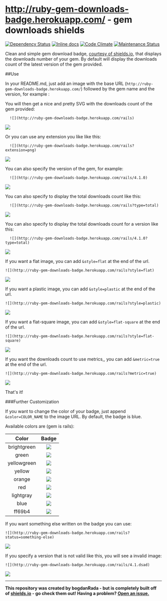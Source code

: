 http://ruby-gem-downloads-badge.herokuapp.com/ - gem downloads shields
======================================================================

[![Dependency Status](https://gemnasium.com/bogdanRada/ruby-gem-downloads-badge.svg)](https://gemnasium.com/bogdanRada/ruby-gem-downloads-badge) [![Inline docs](http://inch-ci.org/github/bogdanRada/ruby-gem-downloads-badge.svg?branch=master)](http://inch-ci.org/github/bogdanRada/ruby-gem-downloads-badge) [![Code Climate](https://codeclimate.com/github/bogdanRada/ruby-gem-downloads-badge/badges/gpa.svg)](https://codeclimate.com/github/bogdanRada/ruby-gem-downloads-badge) [![Maintenance Status](http://stillmaintained.com/bogdanRada/ruby-gem-downloads-badge.png)](https://github.com/bogdanRada/ruby-gem-downloads-badge)

Clean and simple gem download badge, [courtesy of shields.io](https://github.com/badges/shields), that displays the downloads number of your gem. By default will display the downloads count of the latest version of the gem provided.

##Use

In your README.md, just add an image with the base URL (`http://ruby-gem-downloads-badge.herokuapp.com/`) followed by the gem name and the version, for example :

You will then get a nice and pretty SVG with the downloads count of the gem provided:

```
  ![](http://ruby-gem-downloads-badge.herokuapp.com/rails)
```

![](http://ruby-gem-downloads-badge.herokuapp.com/rails)

Or you can use any extension you like like this:

```
  ![](http://ruby-gem-downloads-badge.herokuapp.com/rails?extension=png)
```

![](http://ruby-gem-downloads-badge.herokuapp.com/rails?extension=png)

You can also specify the version of the gem, for example:

```
  ![](http://ruby-gem-downloads-badge.herokuapp.com/rails/4.1.0)
```

![](http://ruby-gem-downloads-badge.herokuapp.com/rails/4.1.0)

You can also specify to display the total downloads count like this:

```
  ![](http://ruby-gem-downloads-badge.herokuapp.com/rails?type=total)
```

![](http://ruby-gem-downloads-badge.herokuapp.com/rails?type=total)

You can also specify to display the total downloads count for a version like this:

```
  ![](http://ruby-gem-downloads-badge.herokuapp.com/rails/4.1.0?type=total)
```

![](http://ruby-gem-downloads-badge.herokuapp.com/rails/4.1.0?type=total)

If you want a flat image, you can add `&style=flat` at the end of the url.

```
![](http://ruby-gem-downloads-badge.herokuapp.com/rails?style=flat)
```

![](http://ruby-gem-downloads-badge.herokuapp.com/rails?style=flat)

If you want a plastic image, you can add `&style=plastic` at the end of the url.

```
![](http://ruby-gem-downloads-badge.herokuapp.com/rails?style=plastic)
```

![](http://ruby-gem-downloads-badge.herokuapp.com/rails?style=plastic)

If you want a flat-square image, you can add `&style=flat-square` at the end of the url.

```
![](http://ruby-gem-downloads-badge.herokuapp.com/rails?style=flat-square)
```

![](http://ruby-gem-downloads-badge.herokuapp.com/rails?style=flat-square)

If you want the downloads count to use metrics,, you can add `&metric=true` at the end of the url.

```
![](http://ruby-gem-downloads-badge.herokuapp.com/rails?metric=true)
```

![](http://ruby-gem-downloads-badge.herokuapp.com/rails?metric=true)

That's it!

###Further Customization

If you want to change the color of your badge, just append `&color=COLOR_NAME` to the image URL. By default, the badge is blue.

Available colors are (gem is rails):

|    Color    |                                         Badge                                         |
|:-----------:|:-------------------------------------------------------------------------------------:|
| brightgreen | ![](http://ruby-gem-downloads-badge.herokuapp.com/rails?color=brightgreen&style=flat) |
|    green    |    ![](http://ruby-gem-downloads-badge.herokuapp.com/rails?color=green&style=flat)    |
| yellowgreen | ![](http://ruby-gem-downloads-badge.herokuapp.com/rails?color=yellowgreen&style=flat) |
|   yellow    |   ![](http://ruby-gem-downloads-badge.herokuapp.com/rails?color=yellow&style=flat)    |
|   orange    |   ![](http://ruby-gem-downloads-badge.herokuapp.com/rails?color=orange&style=flat)    |
|     red     |     ![](http://ruby-gem-downloads-badge.herokuapp.com/rails?color=red&style=flat)     |
|  lightgray  |  ![](http://ruby-gem-downloads-badge.herokuapp.com/rails?color=lightgray&style=flat)  |
|    blue     |    ![](http://ruby-gem-downloads-badge.herokuapp.com/rails?color=blue&style=flat)     |
|   ff69b4    |   ![](http://ruby-gem-downloads-badge.herokuapp.com/rails?color=ff69b4&style=flat)    |

If you want something else written on the badge you can use:

```
![](http://ruby-gem-downloads-badge.herokuapp.com/rails?status=something-else)
```

![](http://ruby-gem-downloads-badge.herokuapp.com/rails?status=something-else)

If you specify a version that is not valid like this, you will see a invalid image:

```
![](http://ruby-gem-downloads-badge.herokuapp.com/rails/4.1.dsad)
```

![](http://ruby-gem-downloads-badge.herokuapp.com/rails/4.1.dsad)

---

**This repository was created by bogdanRada - but is completely built off of [shields.io](http://github.com/badges/shields) - go check them out! Having a problem? [Open an issue.](http://github.com/bogdanRada/gem-downloads-badge/issues)**
